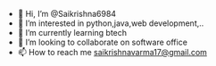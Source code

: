 - 👋 Hi, I’m @Saikrishna6984
- 👀 I’m interested in python,java,web development,..
- 🌱 I’m currently learning btech
- 💞️ I’m looking to collaborate on software office
- 📫 How to reach me saikrishnavarma17@gmail.com

<!---
Saikrishna6984/Saikrishna6984 is a ✨ special ✨ repository because its `README.md` (this file) appears on your GitHub profile.
You can click the Preview link to take a look at your changes.
--->
